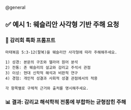 @general
## ✅ 예시 1: 웨슬리안 사각형 기반 주해 요청

### 🔹 감리회 특화 프롬프트

```
마태복음 5:3-12(팔복)을 웨슬리안 사각형에 따라 주해해주세요.

1) 성경: 본문의 구조와 헬라어 원어 분석
2) 전통: 존 웨슬리의 설교와 감리교 주석서 관점
3) 이성: 현대 신학적 해석과 비판적 연구
4) 경험: 개인적 성결과 사회적 성결 관점에서의 적용

각 항목별로 구체적 근거와 출처를 명시해주세요.
```

### 📊 결과: 감리교 해석학적 전통에 부합하는 균형잡힌 주해
